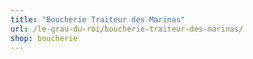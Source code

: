 ```yaml
---
title: "Boucherie Traiteur des Marinas"
url: /le-grau-du-roi/boucherie-traiteur-des-marinas/
shop: boucherie
---
```


